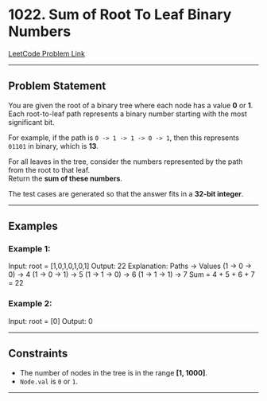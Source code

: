 # 1022. Sum of Root To Leaf Binary Numbers

[LeetCode Problem Link](https://leetcode.com/problems/sum-of-root-to-leaf-binary-numbers/)

---

## Problem Statement

You are given the root of a binary tree where each node has a value **0** or **1**.  
Each root-to-leaf path represents a binary number starting with the most significant bit.

For example, if the path is `0 -> 1 -> 1 -> 0 -> 1`, then this represents `01101` in binary, which is **13**.

For all leaves in the tree, consider the numbers represented by the path from the root to that leaf.  
Return the **sum of these numbers**.

The test cases are generated so that the answer fits in a **32-bit integer**.

---

## Examples

### Example 1:
Input: root = [1,0,1,0,1,0,1]
Output: 22
Explanation:
Paths -> Values
(1 → 0 → 0) -> 4
(1 → 0 → 1) -> 5
(1 → 1 → 0) -> 6
(1 → 1 → 1) -> 7
Sum = 4 + 5 + 6 + 7 = 22

### Example 2:
Input: root = [0]
Output: 0


---

## Constraints
- The number of nodes in the tree is in the range **[1, 1000]**.
- `Node.val` is `0` or `1`.

---